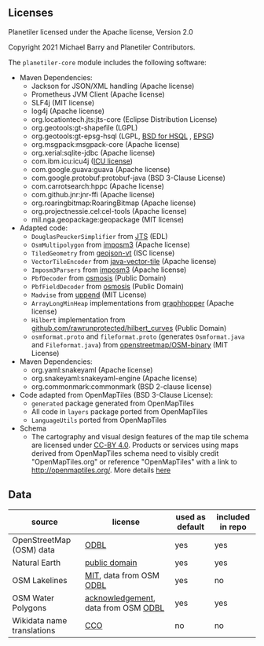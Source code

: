 ## Licenses

Planetiler licensed under the Apache license, Version 2.0

Copyright 2021 Michael Barry and Planetiler Contributors.

The `planetiler-core` module includes the following software:

- Maven Dependencies:
  - Jackson for JSON/XML handling (Apache license)
  - Prometheus JVM Client (Apache license)
  - SLF4j (MIT license)
  - log4j (Apache license)
  - org.locationtech.jts:jts-core (Eclipse Distribution License)
  - org.geotools:gt-shapefile (LGPL)
  - org.geotools:gt-epsg-hsql
    (LGPL, [BSD for HSQL](https://github.com/geotools/geotools/blob/main/licenses/HSQL.md)
    , [EPSG](https://github.com/geotools/geotools/blob/main/licenses/EPSG.md))
  - org.msgpack:msgpack-core (Apache license)
  - org.xerial:sqlite-jdbc (Apache license)
  - com.ibm.icu:icu4j ([ICU license](https://github.com/unicode-org/icu/blob/main/icu4c/LICENSE))
  - com.google.guava:guava (Apache license)
  - com.google.protobuf:protobuf-java (BSD 3-Clause License)
  - com.carrotsearch:hppc (Apache license)
  - com.github.jnr:jnr-ffi (Apache license)
  - org.roaringbitmap:RoaringBitmap (Apache license)
  - org.projectnessie.cel:cel-tools (Apache license)
  - mil.nga.geopackage:geopackage (MIT license)
- Adapted code:
  - `DouglasPeuckerSimplifier` from [JTS](https://github.com/locationtech/jts) (EDL)
  - `OsmMultipolygon` from [imposm3](https://github.com/omniscale/imposm3) (Apache license)
  - `TiledGeometry` from [geojson-vt](https://github.com/mapbox/geojson-vt) (ISC license)
  - `VectorTileEncoder`
    from [java-vector-tile](https://github.com/ElectronicChartCentre/java-vector-tile) (Apache license)
  - `Imposm3Parsers` from [imposm3](https://github.com/omniscale/imposm3) (Apache license)
  - `PbfDecoder` from [osmosis](https://github.com/openstreetmap/osmosis) (Public Domain)
  - `PbfFieldDecoder` from [osmosis](https://github.com/openstreetmap/osmosis) (Public Domain)
  - `Madvise` from [uppend](https://github.com/upserve/uppend/) (MIT License)
  - `ArrayLongMinHeap` implementations from [graphhopper](https://github.com/graphhopper/graphhopper) (Apache license)
  - `Hilbert` implementation
    from [github.com/rawrunprotected/hilbert_curves](https://github.com/rawrunprotected/hilbert_curves) (Public Domain)
  - `osmformat.proto` and `fileformat.proto` (generates `Osmformat.java` and `Fileformat.java`)
    from [openstreetmap/OSM-binary](https://github.com/openstreetmap/OSM-binary/tree/master/osmpbf) (MIT License)
- Maven Dependencies:
  - org.yaml:snakeyaml (Apache license)
  - org.snakeyaml:snakeyaml-engine (Apache license)
  - org.commonmark:commonmark (BSD 2-clause license)
- Code adapted from OpenMapTiles (BSD 3-Clause License):
  - `generated` package generated from OpenMapTiles
  - All code in `layers` package ported from OpenMapTiles
  - `LanguageUtils` ported from OpenMapTiles
- Schema
  - The cartography and visual design features of the map tile schema are licensed
    under [CC-BY 4.0](http://creativecommons.org/licenses/by/4.0/). Products or services using maps derived from
    OpenMapTiles schema need to visibly credit "OpenMapTiles.org" or reference
    "OpenMapTiles" with a link to http://openmaptiles.org/. More
    details [here](https://github.com/openmaptiles/openmaptiles/blob/master/LICENSE.md#design-license-cc-by-40)

## Data

|           source           |                                                               license                                                                | used as default | included in repo |
|----------------------------|--------------------------------------------------------------------------------------------------------------------------------------|-----------------|------------------|
| OpenStreetMap (OSM) data   | [ODBL](https://www.openstreetmap.org/copyright)                                                                                      | yes             | yes              |
| Natural Earth              | [public domain](https://www.naturalearthdata.com/about/terms-of-use/)                                                                | yes             | yes              |
| OSM Lakelines              | [MIT](https://github.com/lukasmartinelli/osm-lakelines), data from OSM [ODBL](https://www.openstreetmap.org/copyright)               | yes             | no               |
| OSM Water Polygons         | [acknowledgement](https://osmdata.openstreetmap.de/info/license.html), data from OSM [ODBL](https://www.openstreetmap.org/copyright) | yes             | yes              |
| Wikidata name translations | [CCO](https://www.wikidata.org/wiki/Wikidata:Licensing)                                                                              | no              | no               |

